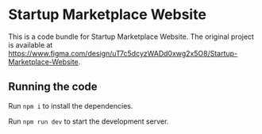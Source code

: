 
  # Startup Marketplace Website

  This is a code bundle for Startup Marketplace Website. The original project is available at https://www.figma.com/design/uT7c5dcyzWADd0xwg2x5O8/Startup-Marketplace-Website.

  ## Running the code

  Run `npm i` to install the dependencies.

  Run `npm run dev` to start the development server.
  
